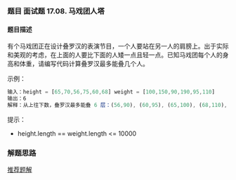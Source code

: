 ### 题目 面试题 17.08. 马戏团人塔
#### 题目描述
有个马戏团正在设计叠罗汉的表演节目，一个人要站在另一人的肩膀上。出于实际和美观的考虑，在上面的人要比下面的人矮一点且轻一点。已知马戏团每个人的身高和体重，请编写代码计算叠罗汉最多能叠几个人。

示例：

```js
输入：height = [65,70,56,75,60,68] weight = [100,150,90,190,95,110]
输出：6
解释：从上往下数，叠罗汉最多能叠 6 层：(56,90), (60,95), (65,100), (68,110), (70,150), (75,190)
```
提示：

- height.length == weight.length <= 10000

### 解题思路
[推荐题解](https://leetcode-cn.com/problems/circus-tower-lcci/solution/xian-gen-ju-shen-gao-pai-xu-ruo-shen-gao-yi-yang-z/)